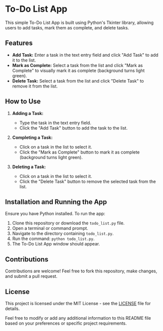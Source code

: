 
# To-Do List App

This simple To-Do List App is built using Python's Tkinter library, allowing users to add tasks, mark them as complete, and delete tasks.

## Features

- **Add Task:** Enter a task in the text entry field and click "Add Task" to add it to the list.
- **Mark as Complete:** Select a task from the list and click "Mark as Complete" to visually mark it as complete (background turns light green).
- **Delete Task:** Select a task from the list and click "Delete Task" to remove it from the list.

## How to Use

1. **Adding a Task:**
   - Type the task in the text entry field.
   - Click the "Add Task" button to add the task to the list.

2. **Completing a Task:**
   - Click on a task in the list to select it.
   - Click the "Mark as Complete" button to mark it as complete (background turns light green).

3. **Deleting a Task:**
   - Click on a task in the list to select it.
   - Click the "Delete Task" button to remove the selected task from the list.

## Installation and Running the App

Ensure you have Python installed. To run the app:

1. Clone this repository or download the `todo_list.py` file.
2. Open a terminal or command prompt.
3. Navigate to the directory containing `todo_list.py`.
4. Run the command: `python todo_list.py`.
5. The To-Do List App window should appear.

## Contributions

Contributions are welcome! Feel free to fork this repository, make changes, and submit a pull request.

## License

This project is licensed under the MIT License - see the [LICENSE](LICENSE) file for details.



Feel free to modify or add any additional information to this README file based on your preferences or specific project requirements.

